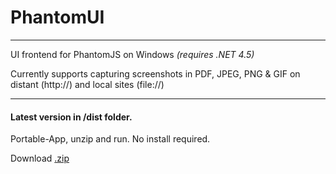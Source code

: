 # PhantomUI
---

UI frontend for PhantomJS on Windows *(requires .NET 4.5)*

Currently supports capturing screenshots in PDF, JPEG, PNG & GIF on distant (http://) and local sites (file://)

---

#### Latest version in /dist folder.

Portable-App, unzip and run. No install required.

Download [.zip](http://itechnology.github.io/PhantomUI/dist/PhantomUI-latest.zip)
